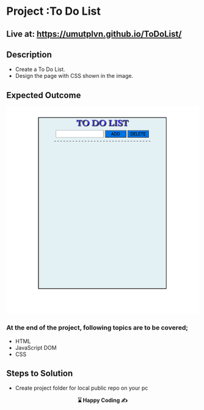  # Project :To Do List

## Live at:  https://umutplvn.github.io/ToDoList/

## Description
- Create a To Do List.
- Design the page with CSS shown in the image.

## Expected Outcome

![Vowels](.//toDoList.png)

### At the end of the project, following topics are to be covered;

- HTML 
- JavaScript DOM
- CSS

## Steps to Solution
  
- Create project folder for local public repo on your pc



<p align="center"><strong> ⌛ Happy Coding  ✍</strong> </p>
